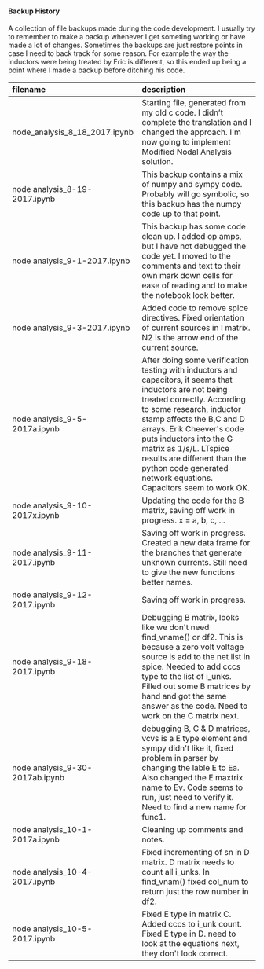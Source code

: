 #### Backup History
A collection of file backups made during the code development.  I usually try to remember to make a backup whenever I get someting working or have made a lot of changes.  Sometimes the backups are just restore points in case I need to back track for some reason. For example the way the inductors were being treated by Eric is different, so this ended up being a point where I made a backup before ditching his code.

| filename | description |
|:---------|:------------|
| node_analysis_8_18_2017.ipynb | Starting file, generated from my old c code.  I didn’t complete the translation and I changed the  approach.  I'm now going to implement Modified Nodal Analysis solution. | 
| node analysis_8-19-2017.ipynb | This backup contains a mix of numpy and sympy code.  Probably will go symbolic, so this backup has the numpy code up to that point. | 
| node analysis_9-1-2017.ipynb | This backup has some code clean up.  I added op amps, but I have not debugged the code yet.  I moved to the comments and text to their own mark down cells for ease of reading and to make the notebook look better. |
| node analysis_9-3-2017.ipynb | Added code to remove spice directives.  Fixed orientation of current sources in I matrix.  N2 is the arrow end of the current source. |
| node analysis_9-5-2017a.ipynb | After doing some verification testing with inductors and capacitors, it seems that inductors are not being treated correctly.  According to some research, inductor stamp affects the B,C and D arrays.  Erik Cheever's code puts inductors into the G matrix as 1/s/L.  LTspice results are different than the python code generated network equations.  Capacitors seem to work OK. |
| node analysis_9-10-2017x.ipynb | Updating the code for the B matrix, saving off work in progress. x = a, b, c, ... |
| node analysis_9-11-2017.ipynb | Saving off work in progress. Created a new data frame for the branches that generate unknown currents.  Still need to give the new functions better names. |
| node analysis_9-12-2017.ipynb | Saving off work in progress. |
| node analysis_9-18-2017.ipynb | Debugging B matrix, looks like we don't need find_vname() or df2.  This is because a zero volt voltage source is add to the net list in spice. Needed to add cccs type to the list of i_unks. Filled out some B matrices by hand and got the same answer as the code. Need to work on the C matrix next. |
| node analysis_9-30-2017ab.ipynb | debugging B, C & D matrices, vcvs is a E type element and sympy didn't like it, fixed problem in parser by changing the lable E to Ea.  Also changed the E maxtrix name to Ev.  Code seems to run, just need to verify it.  Need to find a new name for func1. |
| node analysis_10-1-2017a.ipynb | Cleaning up comments and notes. |
| node analysis_10-4-2017.ipynb | Fixed incrementing of sn in D matrix.  D matrix needs to count all i_unks.  In find_vnam() fixed col_num to return just the row number in df2. |
| node analysis_10-5-2017.ipynb | Fixed E type in matrix C.  Added cccs to i_unk count.  Fixed E type in D. need to look at the equations next, they don't look correct.|
